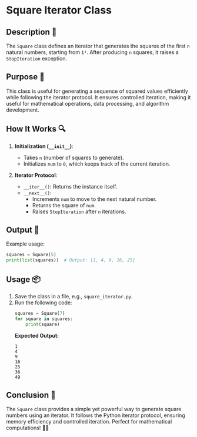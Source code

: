 # Square Iterator Class

## Description 📝

The `Square` class defines an iterator that generates the squares of the first `n` natural numbers, starting from `1²`.
After producing `n` squares, it raises a `StopIteration` exception.

## Purpose 🎯

This class is useful for generating a sequence of squared values efficiently while following the iterator protocol.
It ensures controlled iteration, making it useful for mathematical operations, data processing, and algorithm development.

## How It Works 🔍

1. **Initialization (`__init__`)**:

    - Takes `n` (number of squares to generate).
    - Initializes `num` to `0`, which keeps track of the current iteration.

2. **Iterator Protocol**:
    - `__iter__()`: Returns the instance itself.
    - `__next__()`:
        - Increments `num` to move to the next natural number.
        - Returns the square of `num`.
        - Raises `StopIteration` after `n` iterations.

## Output 📜

Example usage:

```python
squares = Square(5)
print(list(squares))  # Output: [1, 4, 9, 16, 25]
```

## Usage 📦

1. Save the class in a file, e.g., `square_iterator.py`.
2. Run the following code:
    ```python
    squares = Square(7)
    for square in squares:
        print(square)
    ```
    **Expected Output:**
    ```
    1
    4
    9
    16
    25
    36
    49
    ```

## Conclusion 🚀

The `Square` class provides a simple yet powerful way to generate square numbers using an iterator.
It follows the Python iterator protocol, ensuring memory efficiency and controlled iteration.
Perfect for mathematical computations! 🧮🔥
